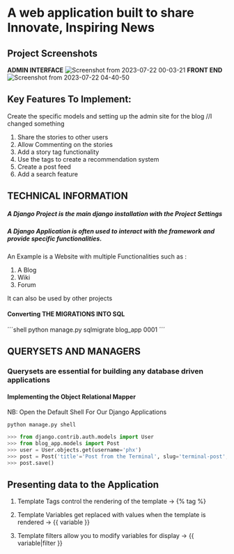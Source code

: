 # A web application built to share Innovate, Inspiring News


## Project Screenshots
**ADMIN INTERFACE**
![Screenshot from 2023-07-22 00-03-21](https://github.com/Ndhlovu1/tech-news-blog/assets/46927702/9c8fa772-7a99-4a3b-9e68-a6cbcdc7cc2f)
**FRONT END**
![Screenshot from 2023-07-22 04-40-50](https://github.com/Ndhlovu1/tech-news-blog/assets/46927702/5881024c-a608-4a62-88e3-de4d5864f38c)

## Key Features To Implement:
Create the specific models and setting up the admin site for the blog
//I changed something

1. Share the stories to other users
2. Allow Commenting on the stories
3. Add a story tag functionality
4. Use the tags to create a recommendation system
5. Create a post feed
6. Add a search feature

## TECHNICAL INFORMATION
##### A Django Project is the main django installation with the Project Settings
##### A Django Application is often used to interact with the framework and provide specific functionalities.
An Example is a Website with multiple Functionalities such as :
1. A Blog
2. Wiki
3. Forum 

It can also be used by other projects

#### Converting THE MIGRATIONS INTO SQL
´´´shell
python manage.py sqlmigrate blog_app 0001
´´´

## QUERYSETS AND MANAGERS
### Querysets are essential for building any database driven applications

#### Implementing the Object Relational Mapper

NB: Open the Default Shell For Our Django Applications

```shell
python manage.py shell
```

```python
>>> from django.contrib.auth.models import User
>>> from blog_app.models import Post
>>> user = User.objects.get(username='phx')
>>> post = Post('title'='Post from the Terminal', slug='terminal-post', body='hello from term')
>>> post.save()
```

## Presenting data to the Application

1. Template Tags control the rendering of the template -> {% tag %}

2. Template Variables get replaced with values when the template is rendered -> {{ variable }}

3. Template filters allow you to modify variables for display -> {{ variable|filter }}
